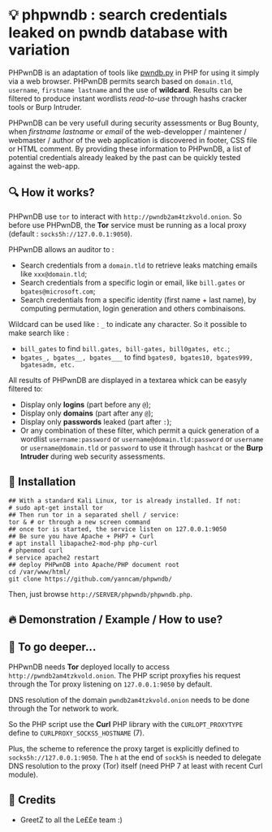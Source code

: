 # 💡 phpwndb : search credentials leaked on pwndb database with variation

PHPwnDB is an adaptation of tools like [pwndb.py](https://github.com/davidtavarez/pwndb) in PHP for using it simply via a web browser.
PHPwnDB permits search based on `domain.tld`, `username`, `firstname lastname` and the use of **wildcard**.
Results can be filtered to produce instant wordlists *read-to-use* through hashs cracker tools or Burp Intruder.

PHPwnDB can be very usefull during security assessments or Bug Bounty, when *firstname lastname* or *email* of the web-developper / maintener / webmaster / author of the web application is discovered in footer, CSS file or HTML comment. By providing these information to PHPwnDB, a list of potential credentials already leaked by the past can be quickly tested against the web-app.

## 🔍 How it works?

PHPwnDB use `tor` to interact with `http://pwndb2am4tzkvold.onion`. So before use PHPwnDB, the **Tor** service must be running as a local proxy (default : `socks5h://127.0.0.1:9050`).

PHPwnDB allows an auditor to :

- Search credentials from a `domain.tld` to retrieve leaks matching emails like `xxx@domain.tld`;
- Search credentials from a specific login or email, like `bill.gates` or `bgates@microsoft.com`;
- Search credentials from a specific identity (first name + last name), by computing permutation, login generation and others combinaisons.

Wildcard can be used like : `_` to indicate any character. So it possible to make search like : 
- `bill_gates` to find `bill.gates, bill-gates, bill0gates, etc.`;
- `bgates_, bgates__, bgates___` to find `bgates0, bgates10, bgates999, bgatesadm, etc.`

All results of PHPwnDB are displayed in a textarea whick can be easyly filtered to:
- Display only **logins** (part before any `@`);
- Display only **domains** (part after any `@`);
- Display only **passwords** leaked (part after `:`);
- Or any combination of these filter, which permit a quick generation of a wordlist `username:password` or `username@domain.tld:password` or `username` or `username@domain.tld` or `password` to use it through `hashcat` or the **Burp Intruder** during web security assessments.

## 🔨 Installation

```
## With a standard Kali Linux, tor is already installed. If not:
# sudo apt-get install tor
## Then run tor in a separated shell / service:
tor & # or through a new screen command
## once tor is started, the service listen on 127.0.0.1:9050
## Be sure you have Apache + PHP7 + Curl
# apt install libapache2-mod-php php-curl
# phpenmod curl
# service apache2 restart
## deploy PHPwnDB into Apache/PHP document root
cd /var/www/html/
git clone https://github.com/yanncam/phpwndb/
```

Then, just browse `http://SERVER/phpwndb/phpwndb.php`.

## 🔥 Demonstration / Example / How to use?

## 🧰 To go deeper...

PHPwnDB needs **Tor** deployed locally to access `http://pwndb2am4tzkvold.onion`. The PHP script proxyfies his request through the Tor proxy listening on `127.0.0.1:9050` by default.

DNS resolution of the domain `pwndb2am4tzkvold.onion` needs to be done through the Tor network to work. 

So the PHP script use the **Curl** PHP library with the `CURLOPT_PROXYTYPE` define to `CURLPROXY_SOCKS5_HOSTNAME` (7). 

Plus, the scheme to reference the proxy target is explicitly defined to `socks5h://127.0.0.1:9050`. The `h` at the end of `sock5h` is needed to delegate DNS resolution to the proxy (Tor) itself (need PHP 7 at least with recent Curl module).

## 🍻 Credits

- GreetZ to all the Le££e team :)
